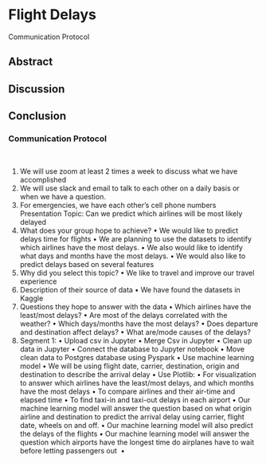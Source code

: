 # Flight Delays
Communication Protocol

## Abstract

## Discussion

## Conclusion

### Communication Protocol

​
1)	We will use zoom at least 2 times a week to discuss what we have accomplished
2)	We will use slack and email to talk to each other on a daily basis or when we have a question.
3)	For emergencies, we have each other’s cell phone numbers
​
Presentation
Topic: Can we predict which airlines will be most likely delayed
​
1)	What does your group hope to achieve?
•	We would like to predict delays time for flights
•	We are planning to use the datasets to identify which airlines have the most delays. 
•	We also would like to identify what days and months have the most delays. 
•	We would also like to predict delays based on several features
​
2) Why did you select this topic?
•	We like to travel and improve our travel experience
​
2)	Description of their source of data
•	We have found the datasets in Kaggle
​
4) Questions they hope to answer with the data
•	Which airlines have the least/most delays?
•	Are most of the delays correlated with the weather?
•	Which days/months have the most delays?
•	Does departure and destination affect delays?
•	What are/mode causes of the delays?
​
​
5) Segment 1:
•	Upload csv in Jupyter
•	Merge Csv in Jupyter
•	Clean up data in Jupyter
•	Connect the database to Jupyter notebook
•	Move clean data to Postgres database using Pyspark
•	Use machine learning model
•	We will be using flight date, carrier, destination,  origin and destination to describe the 
arrival delay
•	Use Plotlib:
•	For visualization to answer which airlines have the least/most delays, and which months have the most delays 
•	To compare airlines and their air-time and elapsed time
•	To find taxi-in and taxi-out delays in each airport
•	Our machine learning model will answer the question based on what origin airline and 
destination to predict the arrival delay using carrier, flight date, wheels on and off.
•	Our machine learning model will also predict the delays of the flights
•	Our machine learning model will answer the question which airports have the longest time do airplanes have to wait before letting passengers out
​
• 
